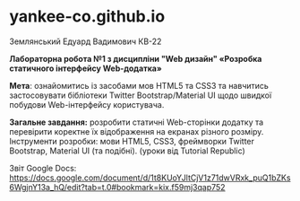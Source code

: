 # yankee-co.github.io

Землянський Едуард Вадимович КВ-22

**Лабораторна робота №1 з дисципліни "Web дизайн" «Розробка статичного інтерфейсу Web-додатка»**

**Мета**: ознайомитись із засобами мов HTML5 та CSS3 та навчитись застосовувати бібліотеки Twitter Bootstrap/Material UI щодо швидкої побудови Web-інтерфейсу користувача.

**Загальне завдання:** розробити статичні Web-сторінки додатку та перевірити коректне їх відображення на екранах різного розміру.
Інструменти розробки: мови HTML5, CSS3, фреймворки Twitter Bootstrap, Material UI (та подібні). (уроки від Tutorial Republic)

Звіт Google Docs: https://docs.google.com/document/d/1t8KUoYJltCjV1z71dwVRxk_puQ1bZKs6WgjnY13a_hQ/edit?tab=t.0#bookmark=kix.f59mj3qap752
